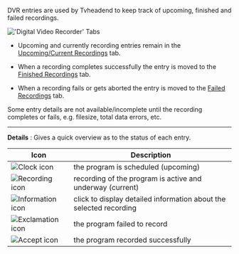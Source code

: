 DVR entries are used by Tvheadend to keep track of upcoming, finished 
and failed recordings.

!['Digital Video Recorder' Tabs](docresources/configdvrtabs4.png)

  * Upcoming and currently recording entries remain in the [Upcoming/Current Recordings](dvr_upcoming) tab.
 
  * When a recording completes successfully the entry is moved to the [Finished Recordings](dvr_finished) tab.

  * When a recording fails or gets aborted the entry is moved to the [Failed Recordings](dvr_failed) tab.
  
  
Some entry details are not available/incomplete until the recording 
completes or fails, e.g. filesize, total data errors, etc.

---
  
**Details** : Gives a quick overview as to the status of each entry.

Icon                                       | Description
-------------------------------------------|-------------
![Clock icon](icons/scheduled.png)         | the program is scheduled (upcoming)
![Recording icon](icons/rec.png)           | recording of the program is active and underway (current)
![Information icon](icons/information.png) | click to display detailed information about the selected recording
![Exclamation icon](icons/exclamation.png) | the program failed to record
![Accept icon](icons/accept.png)           | the program recorded successfully


